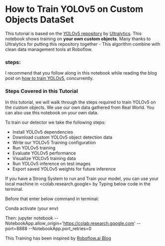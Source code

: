 # How to Train YOLOv5 on Custom Objects DataSet

This tutorial is based on the [YOLOv5 repository](https://github.com/ultralytics/yolov5) by [Ultralytics](https://www.ultralytics.com/). This notebook shows training on **your own custom objects**. Many thanks to Ultralytics for putting this repository together - This algorithm combine with clean data management tools at Roboflow.

### steps:

I recommend that you follow along in this notebook while reading the blog post on [how to train YOLOv5](https://blog.roboflow.ai/how-to-train-yolov5-on-a-custom-dataset/), concurrently.

### Steps Covered in this Tutorial

In this tutorial, we will walk through the steps required to train YOLOv5 on the custom objects. We use our own data gathered from Real World. You can also use this notebook on your own data.

To train our detector we take the following steps:

* Install YOLOv5 dependencies
* Download custom YOLOv5 object detection data
* Write our YOLOv5 Training configuration
* Run YOLOv5 training
* Evaluate YOLOv5 performance
* Visualize YOLOv5 training data
* Run YOLOv5 inference on test images
* Export saved YOLOv5 weights for future inference

If you have a Strong System to run and Train your model, you can use your local machine in <colab.research.google> by Typing below code in the terminal.

Before that enter below command in terminal:

Conda activate (your env)

Then:
jupyter notebook   --NotebookApp.allow_origin='https://colab.research.google.com'   --port=8888   --NotebookApp.port_retries=0

This Training has been inspired by [Roboflow.ai Blog](https://blog.roboflow.ai/) 

